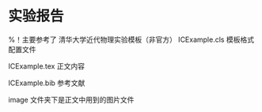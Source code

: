 # 实验报告 
%！主要参考了 清华大学近代物理实验模板（非官方） 
ICExample.cls 模板格式配置文件

ICExample.tex 正文内容

ICExample.bib 参考文献

image 文件夹下是正文中用到的图片文件